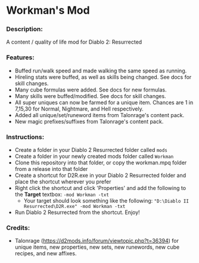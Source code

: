# Workman's Mod

### Description:
A content / quality of life mod for Diablo 2: Resurrected

### Features:
- Buffed run/walk speed and made walking the same speed as running.
- Hireling stats were buffed, as well as skills being changed. See docs for skill changes.
- Many cube formulas were added. See docs for new formulas.
- Many skills were buffed/modified. See docs for skill changes.
- All super uniques can now be farmed for a unique item. Chances are 1 in 7,15,30 for Normal, Nightmare, and Hell respectively.
- Added all unique/set/runeword items from Talonrage's content pack.
- New magic prefixes/suffixes from Talonrage's content pack.

### Instructions:
- Create a folder in your Diablo 2 Resurrected folder called `mods`
- Create a folder in your newly created mods folder called `Workman`
- Clone this repository into that folder, or copy the workman.mpq folder from a release into that folder
- Create a shortcut for D2R.exe in your Diablo 2 Resurrected folder and place the shortcut wherever you prefer
- Right click the shortcut and click 'Properties' and add the following to the **Target** textbox: `-mod Workman -txt`
  - Your target should look something like the following: `"D:\Diablo II Resurrected\D2R.exe" -mod Workman -txt`
- Run Diablo 2 Resurrected from the shortcut. Enjoy!

### Credits:
- Talonrage (https://d2mods.info/forum/viewtopic.php?t=36394) for unique items, new properties, new sets, new runewords, new cube recipes, and new affixes.
